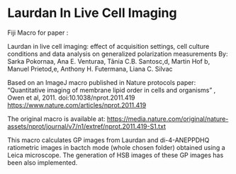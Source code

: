 # Laurdan In Live Cell Imaging
Fiji Macro for paper : 

Laurdan in live cell imaging: effect of acquisition settings, cell culture conditions and data analysis on generalized polarization measurements
By:
Sarka Pokornaa, Ana E. Venturaa, Tânia C.B. Santosc,d, Martin Hof b, Manuel Prietod,e, Anthony H. Futermana, Liana C. Silvac

Based on an ImageJ macro published in Nature protocols paper: 
“Quantitative imaging of membrane lipid order in cells and organisms” , 
Owen et al, 2011. doi:10.1038/nprot.2011.419
https://www.nature.com/articles/nprot.2011.419

The original macro is available at: 
https://media.nature.com/original/nature-assets/nprot/journal/v7/n1/extref/nprot.2011.419-S1.txt  

This macro calculates GP images from Laurdan and di-4-ANEPPDHQ ratiometric images in
bactch mode (whole chosen folder) obtained using a Leica microscope. The generation
of HSB images of these GP images has been also implemented.


